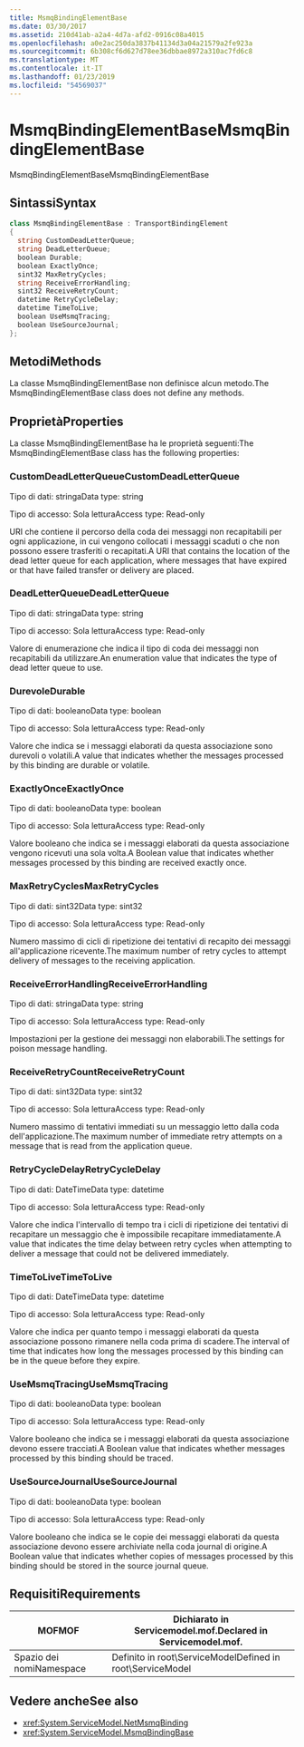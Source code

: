 ```yaml
---
title: MsmqBindingElementBase
ms.date: 03/30/2017
ms.assetid: 210d41ab-a2a4-4d7a-afd2-0916c08a4015
ms.openlocfilehash: a0e2ac250da3837b41134d3a04a21579a2fe923a
ms.sourcegitcommit: 6b308cf6d627d78ee36dbbae8972a310ac7fd6c8
ms.translationtype: MT
ms.contentlocale: it-IT
ms.lasthandoff: 01/23/2019
ms.locfileid: "54569037"
---
```

# <a name="msmqbindingelementbase"></a><span data-ttu-id="c92ea-102">MsmqBindingElementBase</span><span class="sxs-lookup"><span data-stu-id="c92ea-102">MsmqBindingElementBase</span></span>
<span data-ttu-id="c92ea-103">MsmqBindingElementBase</span><span class="sxs-lookup"><span data-stu-id="c92ea-103">MsmqBindingElementBase</span></span>  
  
## <a name="syntax"></a><span data-ttu-id="c92ea-104">Sintassi</span><span class="sxs-lookup"><span data-stu-id="c92ea-104">Syntax</span></span>  
  
```csharp  
class MsmqBindingElementBase : TransportBindingElement  
{  
  string CustomDeadLetterQueue;  
  string DeadLetterQueue;  
  boolean Durable;  
  boolean ExactlyOnce;  
  sint32 MaxRetryCycles;  
  string ReceiveErrorHandling;  
  sint32 ReceiveRetryCount;  
  datetime RetryCycleDelay;  
  datetime TimeToLive;  
  boolean UseMsmqTracing;  
  boolean UseSourceJournal;  
};  
```  
  
## <a name="methods"></a><span data-ttu-id="c92ea-105">Metodi</span><span class="sxs-lookup"><span data-stu-id="c92ea-105">Methods</span></span>  
 <span data-ttu-id="c92ea-106">La classe MsmqBindingElementBase non definisce alcun metodo.</span><span class="sxs-lookup"><span data-stu-id="c92ea-106">The MsmqBindingElementBase class does not define any methods.</span></span>  
  
## <a name="properties"></a><span data-ttu-id="c92ea-107">Proprietà</span><span class="sxs-lookup"><span data-stu-id="c92ea-107">Properties</span></span>  
 <span data-ttu-id="c92ea-108">La classe MsmqBindingElementBase ha le proprietà seguenti:</span><span class="sxs-lookup"><span data-stu-id="c92ea-108">The MsmqBindingElementBase class has the following properties:</span></span>  
  
### <a name="customdeadletterqueue"></a><span data-ttu-id="c92ea-109">CustomDeadLetterQueue</span><span class="sxs-lookup"><span data-stu-id="c92ea-109">CustomDeadLetterQueue</span></span>  
 <span data-ttu-id="c92ea-110">Tipo di dati: stringa</span><span class="sxs-lookup"><span data-stu-id="c92ea-110">Data type: string</span></span>  
  
 <span data-ttu-id="c92ea-111">Tipo di accesso: Sola lettura</span><span class="sxs-lookup"><span data-stu-id="c92ea-111">Access type: Read-only</span></span>  
  
 <span data-ttu-id="c92ea-112">URI che contiene il percorso della coda dei messaggi non recapitabili per ogni applicazione, in cui vengono collocati i messaggi scaduti o che non possono essere trasferiti o recapitati.</span><span class="sxs-lookup"><span data-stu-id="c92ea-112">A URI that contains the location of the dead letter queue for each application, where messages that have expired or that have failed transfer or delivery are placed.</span></span>  
  
### <a name="deadletterqueue"></a><span data-ttu-id="c92ea-113">DeadLetterQueue</span><span class="sxs-lookup"><span data-stu-id="c92ea-113">DeadLetterQueue</span></span>  
 <span data-ttu-id="c92ea-114">Tipo di dati: stringa</span><span class="sxs-lookup"><span data-stu-id="c92ea-114">Data type: string</span></span>  
  
 <span data-ttu-id="c92ea-115">Tipo di accesso: Sola lettura</span><span class="sxs-lookup"><span data-stu-id="c92ea-115">Access type: Read-only</span></span>  
  
 <span data-ttu-id="c92ea-116">Valore di enumerazione che indica il tipo di coda dei messaggi non recapitabili da utilizzare.</span><span class="sxs-lookup"><span data-stu-id="c92ea-116">An enumeration value that indicates the type of dead letter queue to use.</span></span>  
  
### <a name="durable"></a><span data-ttu-id="c92ea-117">Durevole</span><span class="sxs-lookup"><span data-stu-id="c92ea-117">Durable</span></span>  
 <span data-ttu-id="c92ea-118">Tipo di dati: booleano</span><span class="sxs-lookup"><span data-stu-id="c92ea-118">Data type: boolean</span></span>  
  
 <span data-ttu-id="c92ea-119">Tipo di accesso: Sola lettura</span><span class="sxs-lookup"><span data-stu-id="c92ea-119">Access type: Read-only</span></span>  
  
 <span data-ttu-id="c92ea-120">Valore che indica se i messaggi elaborati da questa associazione sono durevoli o volatili.</span><span class="sxs-lookup"><span data-stu-id="c92ea-120">A value that indicates whether the messages processed by this binding are durable or volatile.</span></span>  
  
### <a name="exactlyonce"></a><span data-ttu-id="c92ea-121">ExactlyOnce</span><span class="sxs-lookup"><span data-stu-id="c92ea-121">ExactlyOnce</span></span>  
 <span data-ttu-id="c92ea-122">Tipo di dati: booleano</span><span class="sxs-lookup"><span data-stu-id="c92ea-122">Data type: boolean</span></span>  
  
 <span data-ttu-id="c92ea-123">Tipo di accesso: Sola lettura</span><span class="sxs-lookup"><span data-stu-id="c92ea-123">Access type: Read-only</span></span>  
  
 <span data-ttu-id="c92ea-124">Valore booleano che indica se i messaggi elaborati da questa associazione vengono ricevuti una sola volta.</span><span class="sxs-lookup"><span data-stu-id="c92ea-124">A Boolean value that indicates whether messages processed by this binding are received exactly once.</span></span>  
  
### <a name="maxretrycycles"></a><span data-ttu-id="c92ea-125">MaxRetryCycles</span><span class="sxs-lookup"><span data-stu-id="c92ea-125">MaxRetryCycles</span></span>  
 <span data-ttu-id="c92ea-126">Tipo di dati: sint32</span><span class="sxs-lookup"><span data-stu-id="c92ea-126">Data type: sint32</span></span>  
  
 <span data-ttu-id="c92ea-127">Tipo di accesso: Sola lettura</span><span class="sxs-lookup"><span data-stu-id="c92ea-127">Access type: Read-only</span></span>  
  
 <span data-ttu-id="c92ea-128">Numero massimo di cicli di ripetizione dei tentativi di recapito dei messaggi all'applicazione ricevente.</span><span class="sxs-lookup"><span data-stu-id="c92ea-128">The maximum number of retry cycles to attempt delivery of messages to the receiving application.</span></span>  
  
### <a name="receiveerrorhandling"></a><span data-ttu-id="c92ea-129">ReceiveErrorHandling</span><span class="sxs-lookup"><span data-stu-id="c92ea-129">ReceiveErrorHandling</span></span>  
 <span data-ttu-id="c92ea-130">Tipo di dati: stringa</span><span class="sxs-lookup"><span data-stu-id="c92ea-130">Data type: string</span></span>  
  
 <span data-ttu-id="c92ea-131">Tipo di accesso: Sola lettura</span><span class="sxs-lookup"><span data-stu-id="c92ea-131">Access type: Read-only</span></span>  
  
 <span data-ttu-id="c92ea-132">Impostazioni per la gestione dei messaggi non elaborabili.</span><span class="sxs-lookup"><span data-stu-id="c92ea-132">The settings for poison message handling.</span></span>  
  
### <a name="receiveretrycount"></a><span data-ttu-id="c92ea-133">ReceiveRetryCount</span><span class="sxs-lookup"><span data-stu-id="c92ea-133">ReceiveRetryCount</span></span>  
 <span data-ttu-id="c92ea-134">Tipo di dati: sint32</span><span class="sxs-lookup"><span data-stu-id="c92ea-134">Data type: sint32</span></span>  
  
 <span data-ttu-id="c92ea-135">Tipo di accesso: Sola lettura</span><span class="sxs-lookup"><span data-stu-id="c92ea-135">Access type: Read-only</span></span>  
  
 <span data-ttu-id="c92ea-136">Numero massimo di tentativi immediati su un messaggio letto dalla coda dell'applicazione.</span><span class="sxs-lookup"><span data-stu-id="c92ea-136">The maximum number of immediate retry attempts on a message that is read from the application queue.</span></span>  
  
### <a name="retrycycledelay"></a><span data-ttu-id="c92ea-137">RetryCycleDelay</span><span class="sxs-lookup"><span data-stu-id="c92ea-137">RetryCycleDelay</span></span>  
 <span data-ttu-id="c92ea-138">Tipo di dati: DateTime</span><span class="sxs-lookup"><span data-stu-id="c92ea-138">Data type: datetime</span></span>  
  
 <span data-ttu-id="c92ea-139">Tipo di accesso: Sola lettura</span><span class="sxs-lookup"><span data-stu-id="c92ea-139">Access type: Read-only</span></span>  
  
 <span data-ttu-id="c92ea-140">Valore che indica l'intervallo di tempo tra i cicli di ripetizione dei tentativi di recapitare un messaggio che è impossibile recapitare immediatamente.</span><span class="sxs-lookup"><span data-stu-id="c92ea-140">A value that indicates the time delay between retry cycles when attempting to deliver a message that could not be delivered immediately.</span></span>  
  
### <a name="timetolive"></a><span data-ttu-id="c92ea-141">TimeToLive</span><span class="sxs-lookup"><span data-stu-id="c92ea-141">TimeToLive</span></span>  
 <span data-ttu-id="c92ea-142">Tipo di dati: DateTime</span><span class="sxs-lookup"><span data-stu-id="c92ea-142">Data type: datetime</span></span>  
  
 <span data-ttu-id="c92ea-143">Tipo di accesso: Sola lettura</span><span class="sxs-lookup"><span data-stu-id="c92ea-143">Access type: Read-only</span></span>  
  
 <span data-ttu-id="c92ea-144">Valore che indica per quanto tempo i messaggi elaborati da questa associazione possono rimanere nella coda prima di scadere.</span><span class="sxs-lookup"><span data-stu-id="c92ea-144">The interval of time that indicates how long the messages processed by this binding can be in the queue before they expire.</span></span>  
  
### <a name="usemsmqtracing"></a><span data-ttu-id="c92ea-145">UseMsmqTracing</span><span class="sxs-lookup"><span data-stu-id="c92ea-145">UseMsmqTracing</span></span>  
 <span data-ttu-id="c92ea-146">Tipo di dati: booleano</span><span class="sxs-lookup"><span data-stu-id="c92ea-146">Data type: boolean</span></span>  
  
 <span data-ttu-id="c92ea-147">Tipo di accesso: Sola lettura</span><span class="sxs-lookup"><span data-stu-id="c92ea-147">Access type: Read-only</span></span>  
  
 <span data-ttu-id="c92ea-148">Valore booleano che indica se i messaggi elaborati da questa associazione devono essere tracciati.</span><span class="sxs-lookup"><span data-stu-id="c92ea-148">A Boolean value that indicates whether messages processed by this binding should be traced.</span></span>  
  
### <a name="usesourcejournal"></a><span data-ttu-id="c92ea-149">UseSourceJournal</span><span class="sxs-lookup"><span data-stu-id="c92ea-149">UseSourceJournal</span></span>  
 <span data-ttu-id="c92ea-150">Tipo di dati: booleano</span><span class="sxs-lookup"><span data-stu-id="c92ea-150">Data type: boolean</span></span>  
  
 <span data-ttu-id="c92ea-151">Tipo di accesso: Sola lettura</span><span class="sxs-lookup"><span data-stu-id="c92ea-151">Access type: Read-only</span></span>  
  
 <span data-ttu-id="c92ea-152">Valore booleano che indica se le copie dei messaggi elaborati da questa associazione devono essere archiviate nella coda journal di origine.</span><span class="sxs-lookup"><span data-stu-id="c92ea-152">A Boolean value that indicates whether copies of messages processed by this binding should be stored in the source journal queue.</span></span>  
  
## <a name="requirements"></a><span data-ttu-id="c92ea-153">Requisiti</span><span class="sxs-lookup"><span data-stu-id="c92ea-153">Requirements</span></span>  
  
|<span data-ttu-id="c92ea-154">MOF</span><span class="sxs-lookup"><span data-stu-id="c92ea-154">MOF</span></span>|<span data-ttu-id="c92ea-155">Dichiarato in Servicemodel.mof.</span><span class="sxs-lookup"><span data-stu-id="c92ea-155">Declared in Servicemodel.mof.</span></span>|  
|---------|-----------------------------------|  
|<span data-ttu-id="c92ea-156">Spazio dei nomi</span><span class="sxs-lookup"><span data-stu-id="c92ea-156">Namespace</span></span>|<span data-ttu-id="c92ea-157">Definito in root\ServiceModel</span><span class="sxs-lookup"><span data-stu-id="c92ea-157">Defined in root\ServiceModel</span></span>|  
  
## <a name="see-also"></a><span data-ttu-id="c92ea-158">Vedere anche</span><span class="sxs-lookup"><span data-stu-id="c92ea-158">See also</span></span>
- <xref:System.ServiceModel.NetMsmqBinding>
- <xref:System.ServiceModel.MsmqBindingBase>
